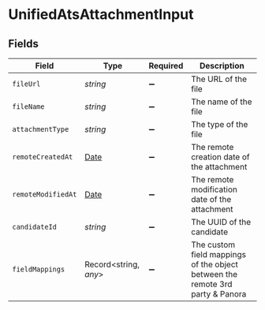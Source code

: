# UnifiedAtsAttachmentInput


## Fields

| Field                                                                                         | Type                                                                                          | Required                                                                                      | Description                                                                                   |
| --------------------------------------------------------------------------------------------- | --------------------------------------------------------------------------------------------- | --------------------------------------------------------------------------------------------- | --------------------------------------------------------------------------------------------- |
| `fileUrl`                                                                                     | *string*                                                                                      | :heavy_minus_sign:                                                                            | The URL of the file                                                                           |
| `fileName`                                                                                    | *string*                                                                                      | :heavy_minus_sign:                                                                            | The name of the file                                                                          |
| `attachmentType`                                                                              | *string*                                                                                      | :heavy_minus_sign:                                                                            | The type of the file                                                                          |
| `remoteCreatedAt`                                                                             | [Date](https://developer.mozilla.org/en-US/docs/Web/JavaScript/Reference/Global_Objects/Date) | :heavy_minus_sign:                                                                            | The remote creation date of the attachment                                                    |
| `remoteModifiedAt`                                                                            | [Date](https://developer.mozilla.org/en-US/docs/Web/JavaScript/Reference/Global_Objects/Date) | :heavy_minus_sign:                                                                            | The remote modification date of the attachment                                                |
| `candidateId`                                                                                 | *string*                                                                                      | :heavy_minus_sign:                                                                            | The UUID of the candidate                                                                     |
| `fieldMappings`                                                                               | Record<string, *any*>                                                                         | :heavy_minus_sign:                                                                            | The custom field mappings of the object between the remote 3rd party & Panora                 |